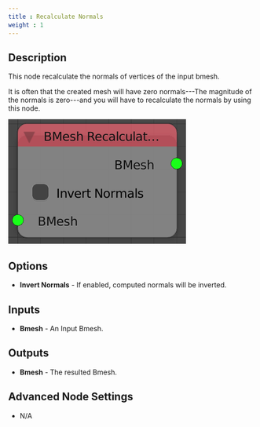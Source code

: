 ```yaml
---
title : Recalculate Normals
weight : 1
---
```


## Description

This node recalculate the normals of vertices of the input bmesh.

It is often that the created mesh will have zero normals---The magnitude
of the normals is zero---and you will have to recalculate the normals by
using this node.

![image](recalculate_normals_node.png)

## Options

- **Invert Normals** - If enabled, computed normals will be inverted.

## Inputs

- **Bmesh** - An Input Bmesh.

## Outputs

- **Bmesh** - The resulted Bmesh.

## Advanced Node Settings

- N/A
